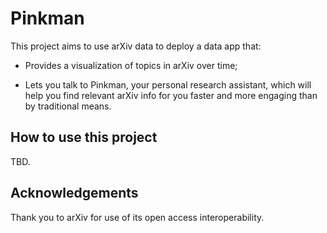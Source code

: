# Pinkman

This project aims to use arXiv data to deploy a data app that:

- Provides a visualization of topics in arXiv over time;

- Lets you talk to Pinkman, your personal research assistant, which will help you find relevant arXiv info for you faster and more engaging than by traditional means.

## How to use this project

TBD.

## Acknowledgements

Thank you to arXiv for use of its open access interoperability.
